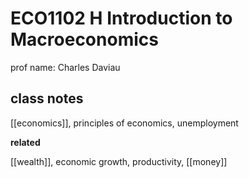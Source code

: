 # ECO1102 H Introduction to Macroeconomics

prof name: Charles Daviau

## class notes

[[economics]], principles of economics, unemployment

**related**

[[wealth]], economic growth, productivity, [[money]]
